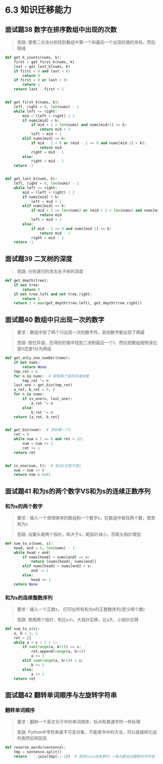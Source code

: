 # 6.3 知识迁移能力

## 面试题38 数字在排序数组中出现的次数
> 思路: 使用二分法分别找到数组中第一个和最后一个出现的值的坐标，然后相减

```python
def get_k_counts(nums, k):
    first = get_first_k(nums, k)
    last = get_last_k(nums, k)
    if first < 0 and last < 0:
        return 0
    if first < 0 or last < 0:
        return 1
    return last - first + 1


def get_first_k(nums, k):
    left, right = 0, len(nums) - 1
    while left <= right:
        mid = (left + right) / 2
        if nums[mid] < k:
            if mid + 1 < len(nums) and nums[mid+1] == k:
                return mid + 1
            left = mid + 1
        elif nums[mid] == k:
            if mid - 1 < 0 or (mid - 1 >= 0 and nums[mid-1] < k):
                return mid
            right = mid - 1
        else:
            right = mid - 1
    return -1


def get_last_k(nums, k):
    left, right = 0, len(nums) - 1
    while left <= right:
        mid = (left + right) / 2
        if nums[mid] < k:
            left = mid + 1
        elif nums[mid] == k:
            if mid + 1 == len(nums) or (mid + 1 < len(nums) and nums[mid+1] > k):
                return mid
            left = mid + 1
        else:
            if mid - 1 >= 0 and nums[mid-1] == k:
                return mid - 1
            right = mid - 1
    return -1
```


## 面试题39 二叉树的深度
> 思路: 分别递归的求左右子树的深度

```python
def get_depth(tree):
    if not tree:
        return 0
    if not tree.left and not tree.right:
        return 1
    return 1 + max(get_depth(tree.left), get_depth(tree.right))
```

## 面试题40 数组中只出现一次的数字
> 要求：数组中除了两个只出现一次的数字外，其他数字都出现了两遍
>
> 思路: 按位异或，在得到的值中找到二进制最后一个1，然后把数组按照该位是0还是1分为两组

```python
def get_only_one_number(nums):
    if not nums:
        return None
    tmp_ret = 0
    for n in nums:  # 获取两个值的异或结果
        tmp_ret ^= n
    last_one = get_bin(tmp_ret)
    a_ret, b_ret = 0, 0
    for n in nums:
        if is_one(n, last_one):
            a_ret ^= n
        else:
            b_ret ^= n
    return [a_ret, b_ret]


def get_bin(num):  # 得到第一个1
    ret = 0
    while num & 1 == 0 and ret < 32:
        num = num >> 1
        ret += 1
    return ret


def is_one(num, t):  # 验证t位是不是1
    num = num >> t
    return num & 0x01
```

## 面试题41 和为s的两个数字VS和为s的连续正数序列
### 和为s的两个数字
> 要求：输入一个递增排序的数组和一个数字s，在数组中查找两个数，使其和为s
>
> 思路: 设置头尾两个指针，和大于s，尾指针减小，否砸头指针增加

```python
def sum_to_s(nums, s):
    head, end = 0, len(nums) - 1
    while head < end:
        if nums[head] + nums[end] == s:
            return [nums[head], nums[end]]
        elif nums[head] + nums[end] > s:
            end -= 1
        else:
            head += 1
    return None
```
### 和为s的连续整数序列
> 要求：输入一个正数s， 打印出所有和为s的正整数序列(至少两个数)
>
> 思路: 使用两个指针，和比s小，大指针后移，比s大，小指针后移

```python
def sum_to_s(s):
    a, b = 1, 2
    ret = []
    while a < s / 2 + 1:
        if sum(range(a, b+1)) == s:
            ret.append(range(a, b+1))
            a += 1
        elif sum(range(a, b+1)) < s:
            b += 1
        else:
            a += 1
    return ret
```

## 面试题42 翻转单词顺序与左旋转字符串
### 翻转单词顺序
> 要求：翻转一个英文句子中的单词顺序，标点和普通字符一样处理
>
> 思路: Python中字符串是不可变对象，不能用书中的方法，可以直接转化成列表然后转回去

```python
def reverse_words(sentence):
    tmp = sentence.split()
    return ' '.join(tmp[::-1])  # 使用join效率更好，+每次都会创建新的字符串
```

